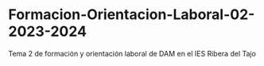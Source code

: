 # Formacion-Orientacion-Laboral-02-2023-2024
Tema 2 de formación y orientación laboral de DAM en el IES Ribera del Tajo
